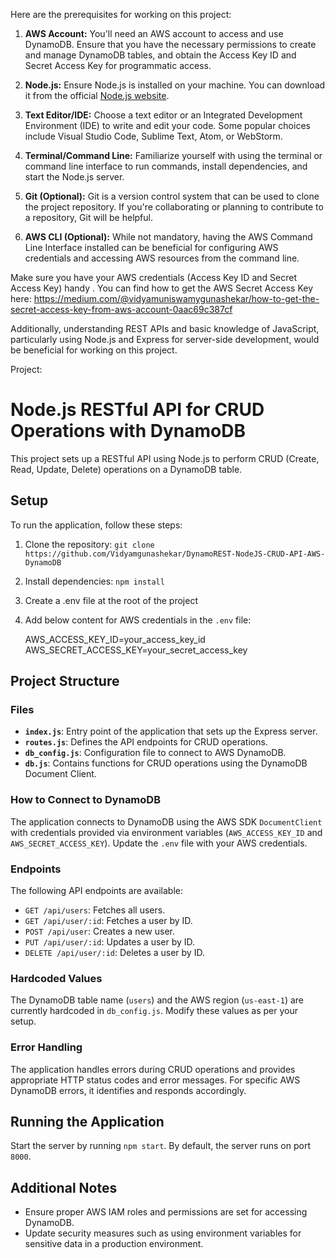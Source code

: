 Here are the prerequisites for working on this project:

1. **AWS Account:** You'll need an AWS account to access and use DynamoDB. Ensure that you have the necessary permissions to create and manage DynamoDB tables, and obtain the Access Key ID and Secret Access Key for programmatic access.

2. **Node.js:** Ensure Node.js is installed on your machine. You can download it from the official [Node.js website](https://nodejs.org/).

3. **Text Editor/IDE:** Choose a text editor or an Integrated Development Environment (IDE) to write and edit your code. Some popular choices include Visual Studio Code, Sublime Text, Atom, or WebStorm.

4. **Terminal/Command Line:** Familiarize yourself with using the terminal or command line interface to run commands, install dependencies, and start the Node.js server.

5. **Git (Optional):** Git is a version control system that can be used to clone the project repository. If you're collaborating or planning to contribute to a repository, Git will be helpful.

6. **AWS CLI (Optional):** While not mandatory, having the AWS Command Line Interface installed can be beneficial for configuring AWS credentials and accessing AWS resources from the command line.

Make sure you have your AWS credentials (Access Key ID and Secret Access Key) handy . You can find how to get the AWS Secret Access Key here: https://medium.com/@vidyamuniswamygunashekar/how-to-get-the-secret-access-key-from-aws-account-0aac69c387cf

Additionally, understanding REST APIs and basic knowledge of JavaScript, particularly using Node.js and Express for server-side development, would be beneficial for working on this project.

Project: 

# Node.js RESTful API for CRUD Operations with DynamoDB

This project sets up a RESTful API using Node.js to perform CRUD (Create, Read, Update, Delete) operations on a DynamoDB table.

## Setup

To run the application, follow these steps:

1. Clone the repository: `git clone https://github.com/Vidyamgunashekar/DynamoREST-NodeJS-CRUD-API-AWS-DynamoDB`
2. Install dependencies: `npm install`
3. Create a .env file at the root of the project
4. Add below content for AWS credentials in the `.env` file:
   
   AWS_ACCESS_KEY_ID=your_access_key_id
   AWS_SECRET_ACCESS_KEY=your_secret_access_key
   

## Project Structure

### Files

- **`index.js`**: Entry point of the application that sets up the Express server.
- **`routes.js`**: Defines the API endpoints for CRUD operations.
- **`db_config.js`**: Configuration file to connect to AWS DynamoDB.
- **`db.js`**: Contains functions for CRUD operations using the DynamoDB Document Client.

### How to Connect to DynamoDB

The application connects to DynamoDB using the AWS SDK `DocumentClient` with credentials provided via environment variables (`AWS_ACCESS_KEY_ID` and `AWS_SECRET_ACCESS_KEY`). Update the `.env` file with your AWS credentials.

### Endpoints

The following API endpoints are available:

- `GET /api/users`: Fetches all users.
- `GET /api/user/:id`: Fetches a user by ID.
- `POST /api/user`: Creates a new user.
- `PUT /api/user/:id`: Updates a user by ID.
- `DELETE /api/user/:id`: Deletes a user by ID.

### Hardcoded Values

The DynamoDB table name (`users`) and the AWS region (`us-east-1`) are currently hardcoded in `db_config.js`. Modify these values as per your setup.

### Error Handling

The application handles errors during CRUD operations and provides appropriate HTTP status codes and error messages. For specific AWS DynamoDB errors, it identifies and responds accordingly.

## Running the Application

Start the server by running `npm start`. By default, the server runs on port `8000`.

## Additional Notes

- Ensure proper AWS IAM roles and permissions are set for accessing DynamoDB.
- Update security measures such as using environment variables for sensitive data in a production environment.
